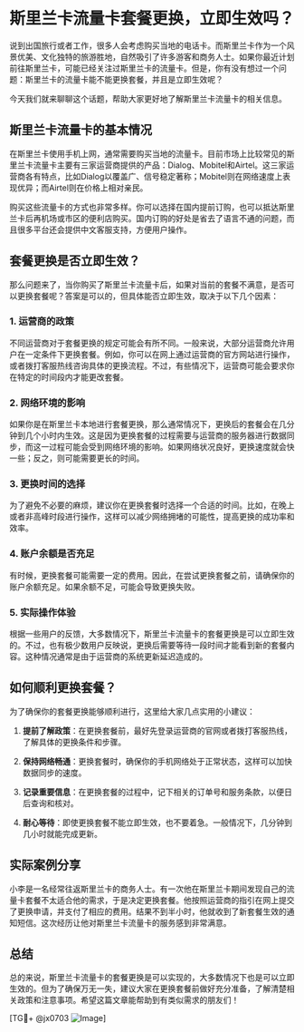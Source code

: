 # 斯里兰卡流量卡套餐更换，立即生效吗？

说到出国旅行或者工作，很多人会考虑购买当地的电话卡。而斯里兰卡作为一个风景优美、文化独特的旅游胜地，自然吸引了许多游客和商务人士。如果你最近计划前往斯里兰卡，可能已经关注过斯里兰卡的流量卡。但是，你有没有想过一个问题：斯里兰卡的流量卡能不能更换套餐，并且是立即生效呢？

今天我们就来聊聊这个话题，帮助大家更好地了解斯里兰卡流量卡的相关信息。

## 斯里兰卡流量卡的基本情况

在斯里兰卡使用手机上网，通常需要购买当地的流量卡。目前市场上比较常见的斯里兰卡流量卡主要有三家运营商提供的产品：Dialog、Mobitel和Airtel。这三家运营商各有特点，比如Dialog以覆盖广、信号稳定著称；Mobitel则在网络速度上表现优异；而Airtel则在价格上相对亲民。

购买这些流量卡的方式也非常多样。你可以选择在国内提前订购，也可以抵达斯里兰卡后再机场或市区的便利店购买。国内订购的好处是省去了语言不通的问题，而且很多平台还会提供中文客服支持，方便用户操作。

## 套餐更换是否立即生效？

那么问题来了，当你购买了斯里兰卡流量卡后，如果对当前的套餐不满意，是否可以更换套餐呢？答案是可以的，但具体能否立即生效，取决于以下几个因素：

### 1. **运营商的政策**

不同运营商对于套餐更换的规定可能会有所不同。一般来说，大部分运营商允许用户在一定条件下更换套餐。例如，你可以在网上通过运营商的官方网站进行操作，或者拨打客服热线咨询具体的更换流程。不过，有些情况下，运营商可能会要求你在特定的时间段内才能更改套餐。

### 2. **网络环境的影响**

如果你是在斯里兰卡本地进行套餐更换，那么通常情况下，更换后的套餐会在几分钟到几个小时内生效。这是因为更换套餐的过程需要与运营商的服务器进行数据同步，而这一过程可能会受到网络环境的影响。如果网络状况良好，更换速度就会快一些；反之，则可能需要更长的时间。

### 3. **更换时间的选择**

为了避免不必要的麻烦，建议你在更换套餐时选择一个合适的时间。比如，在晚上或者非高峰时段进行操作，这样可以减少网络拥堵的可能性，提高更换的成功率和效率。

### 4. **账户余额是否充足**

有时候，更换套餐可能需要一定的费用。因此，在尝试更换套餐之前，请确保你的账户余额充足。如果余额不足，可能会导致更换失败。

### 5. **实际操作体验**

根据一些用户的反馈，大多数情况下，斯里兰卡流量卡的套餐更换是可以立即生效的。不过，也有极少数用户反映说，更换后需要等待一段时间才能看到新的套餐内容。这种情况通常是由于运营商的系统更新延迟造成的。

## 如何顺利更换套餐？

为了确保你的套餐更换能够顺利进行，这里给大家几点实用的小建议：

1. **提前了解政策**：在更换套餐前，最好先登录运营商的官网或者拨打客服热线，了解具体的更换条件和步骤。

2. **保持网络畅通**：更换套餐时，确保你的手机网络处于正常状态，这样可以加快数据同步的速度。

3. **记录重要信息**：在更换套餐的过程中，记下相关的订单号和服务条款，以便日后查询和核对。

4. **耐心等待**：即使更换套餐不能立即生效，也不要着急。一般情况下，几分钟到几小时就能完成更新。

## 实际案例分享

小李是一名经常往返斯里兰卡的商务人士。有一次他在斯里兰卡期间发现自己的流量卡套餐不太适合他的需求，于是决定更换套餐。他按照运营商的指引在网上提交了更换申请，并支付了相应的费用。结果不到半小时，他就收到了新套餐生效的通知短信。这次经历让他对斯里兰卡流量卡的服务感到非常满意。

## 总结

总的来说，斯里兰卡流量卡的套餐更换是可以实现的，大多数情况下也是可以立即生效的。但为了确保万无一失，建议大家在更换套餐前做好充分准备，了解清楚相关政策和注意事项。希望这篇文章能帮助到有类似需求的朋友们！

[TG💪+ @jx0703 ![Image](https://github.com/user-attachments/assets/dbca1d08-cadb-493c-b0ec-ad6f7a83f270)]